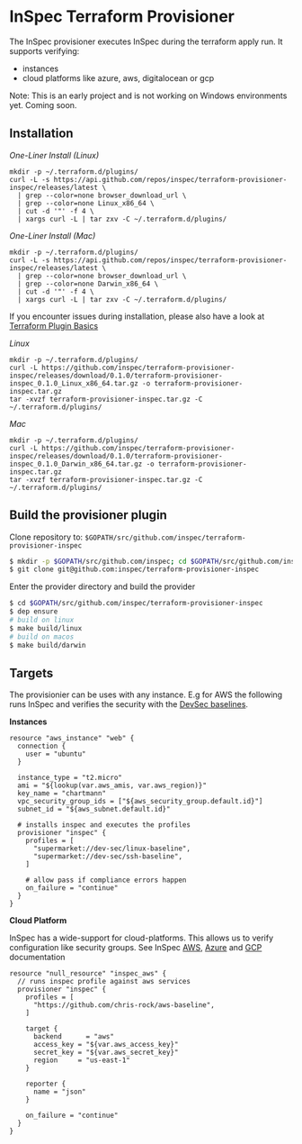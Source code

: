 # InSpec Terraform Provisioner

The InSpec provisioner executes InSpec during the terraform apply run. It supports verifying:

* instances
* cloud platforms like azure, aws, digitalocean or gcp

Note: This is an early project and is not working on Windows environments yet. Coming soon.

## Installation

*One-Liner Install (Linux)*

```
mkdir -p ~/.terraform.d/plugins/
curl -L -s https://api.github.com/repos/inspec/terraform-provisioner-inspec/releases/latest \
  | grep --color=none browser_download_url \
  | grep --color=none Linux_x86_64 \
  | cut -d '"' -f 4 \
  | xargs curl -L | tar zxv -C ~/.terraform.d/plugins/
```

*One-Liner Install (Mac)*

```
mkdir -p ~/.terraform.d/plugins/
curl -L -s https://api.github.com/repos/inspec/terraform-provisioner-inspec/releases/latest \
  | grep --color=none browser_download_url \
  | grep --color=none Darwin_x86_64 \
  | cut -d '"' -f 4 \
  | xargs curl -L | tar zxv -C ~/.terraform.d/plugins/
```

If you encounter issues during installation, please also have a look at [Terraform Plugin Basics](https://www.terraform.io/docs/plugins/basics.html#installing-a-plugin)

*Linux*

```
mkdir -p ~/.terraform.d/plugins/
curl -L https://github.com/inspec/terraform-provisioner-inspec/releases/download/0.1.0/terraform-provisioner-inspec_0.1.0_Linux_x86_64.tar.gz -o terraform-provisioner-inspec.tar.gz
tar -xvzf terraform-provisioner-inspec.tar.gz -C ~/.terraform.d/plugins/
```

*Mac*

```
mkdir -p ~/.terraform.d/plugins/
curl -L https://github.com/inspec/terraform-provisioner-inspec/releases/download/0.1.0/terraform-provisioner-inspec_0.1.0_Darwin_x86_64.tar.gz -o terraform-provisioner-inspec.tar.gz
tar -xvzf terraform-provisioner-inspec.tar.gz -C ~/.terraform.d/plugins/
```

## Build the provisioner plugin

Clone repository to: `$GOPATH/src/github.com/inspec/terraform-provisioner-inspec`

```sh
$ mkdir -p $GOPATH/src/github.com/inspec; cd $GOPATH/src/github.com/inspec
$ git clone git@github.com:inspec/terraform-provisioner-inspec
```

Enter the provider directory and build the provider

```sh
$ cd $GOPATH/src/github.com/inspec/terraform-provisioner-inspec
$ dep ensure
# build on linux
$ make build/linux
# build on macos
$ make build/darwin
```

## Targets

The provisionier can be uses with any instance. E.g for AWS the following runs InSpec and verifies the security with the [DevSec baselines](https://dev-sec.io/).

**Instances**

```
resource "aws_instance" "web" {
  connection {
    user = "ubuntu"
  }

  instance_type = "t2.micro"
  ami = "${lookup(var.aws_amis, var.aws_region)}"
  key_name = "chartmann"
  vpc_security_group_ids = ["${aws_security_group.default.id}"]
  subnet_id = "${aws_subnet.default.id}"

  # installs inspec and executes the profiles
  provisioner "inspec" {
    profiles = [
      "supermarket://dev-sec/linux-baseline",
      "supermarket://dev-sec/ssh-baseline",
    ]

    # allow pass if compliance errors happen
    on_failure = "continue"
  }
}
```

**Cloud Platform**

InSpec has a wide-support for cloud-platforms. This allows us to verify configuration like security groups. See InSpec [AWS](https://www.inspec.io/docs/reference/resources/#aws-resources), [Azure](https://www.inspec.io/docs/reference/resources/#azure-resources) and [GCP](https://www.inspec.io/docs/reference/resources/#gcp-resources) documentation

```
resource "null_resource" "inspec_aws" {
  // runs inspec profile against aws services
  provisioner "inspec" {
    profiles = [
      "https://github.com/chris-rock/aws-baseline",
    ]

    target {
      backend      = "aws"
      access_key = "${var.aws_access_key}"
      secret_key = "${var.aws_secret_key}"
      region     = "us-east-1"
    }

    reporter {
      name = "json"
    }

    on_failure = "continue"
  }
}

```

